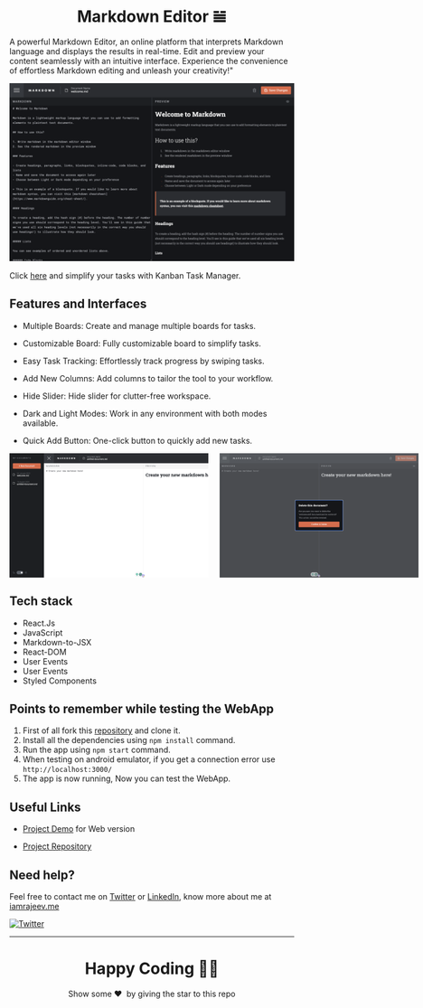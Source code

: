 <h1 align="center">Markdown Editor 𝌡</h1>

A powerful Markdown Editor, an online platform that interprets Markdown language and displays the results in real-time. Edit and preview your content seamlessly with an intuitive interface. Experience the convenience of effortless Markdown editing and unleash your creativity!"

<p align="center">  
<img src="./public/preview.png" />  
</p>

Click [here](https://markdown-editor-rajeev.vercel.app/) and simplify your tasks with Kanban Task Manager.

## Features and Interfaces

- Multiple Boards: Create and manage multiple boards for tasks.

- Customizable Board: Fully customizable board to simplify tasks.

- Easy Task Tracking: Effortlessly track progress by swiping tasks.

- Add New Columns: Add columns to tailor the tool to your workflow.

- Hide Slider: Hide slider for clutter-free workspace.

- Dark and Light Modes: Work in any environment with both modes available.

- Quick Add Button: One-click button to quickly add new tasks.

<div align="center" style="display:flex; gap: 20px;">
<img src="./public/preview2.png" width="400" height="220" />
<img src="./public/preview3.png" width="400" height="220" />
</div>

## Tech stack

- React.Js
- JavaScript
- Markdown-to-JSX
- React-DOM
- User Events
- User Events
- Styled Components

## Points to remember while testing the WebApp

1. First of all fork this [repository](https://github.com/Rajeevjewar/Kanban-Task-Management.git) and clone it.
2. Install all the dependencies using `npm install` command.
3. Run the app using `npm start` command.
4. When testing on android emulator, if you get a connection error use `http://localhost:3000/`
5. The app is now running, Now you can test the WebApp.

## Useful Links

- [Project Demo](https://markdown-editor-rajeev.vercel.app/) for Web version

- [Project Repository](https://github.com/Rajeevjewar/Kanban-Task-Management.git)

## Need help?

Feel free to contact me on [Twitter](https://twitter.com/be_rajeevkumar) or [LinkedIn](https://www.linkedin.com/in/berajeevkumar/), know more about me at [iamrajeev.me](https://iamrajeev.me)

[![Twitter](https://img.shields.io/badge/Twitter-follow-blue.svg?logo=twitter&logoColor=white)](https://twitter.com/be_rajeevkumar)

<hr>

<h1 align=center>Happy Coding 👨‍💻</h1>

<p align = "center">Show some ❤️&nbsp; by giving the star to this repo</p>
